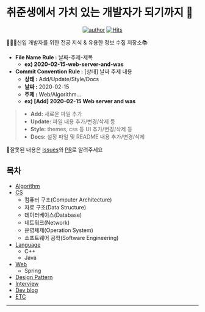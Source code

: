 # 취준생에서 가치 있는 개발자가 되기까지 💪

<div align=center>
<!-- HitCount: http://hits.dwyl.io/ -->

[![author](https://img.shields.io/badge/author-doorisopen-007ec6.svg?style=flat-square)](https://github.com/doorisopen/developers-library)
[![Hits](https://hits.seeyoufarm.com/api/count/incr/badge.svg?url=https%3A%2F%2Fgithub.com%2Fdoorisopen%2Fdevelopers-library)](https://hits.seeyoufarm.com)

<!-- [![HitCount](http://hits.dwyl.com/doorisopen/https://githubcom/doorisopen/developers-library.svg)](http://hits.dwyl.com/doorisopen/https://githubcom/doorisopen/developers-library) -->

</div>

👨🏻‍💻신입 개발자를 위한 전공 지식 & 유용한 정보 수집 저장소📚

* __File Name Rule :__ 날짜-주제-제목
  + __ex) 2020-02-15-web-server-and-was__
* __Commit Convention Rule :__ [상태] 날짜 주제 내용
  + __상태 :__ Add/Update/Style/Docs
  + __날짜 :__ 2020-02-15
  + __주제 :__ Web/Algorithm...
  + __ex) [Add] 2020-02-15 Web server and was__

> * __Add:__ 새로운 파일 추가 <br/>
> * __Update:__ 파일 내용 추가/변경/삭제 등 <br/>
> * __Style:__ themes, css 등 UI 추가/변경/삭제 등 <br/>
> * __Docs:__ 설정 파일 및 README 내용 추가/변경/삭제


📢잘못된 내용은 [Issues](https://github.com/doorisopen/developers-library/issues)와 [PR](https://github.com/doorisopen/developers-library/pulls)로 알려주세요

## 목차
* [Algorithm](https://github.com/doorisopen/developers-library#-algorithm)
* [CS](https://github.com/doorisopen/developers-library#-cscomputer-science)
  + 컴퓨터 구조(Computer Architecture)
  + 자료 구조(Data Structure)
  + 데이터베이스(Database)
  + 네트워크(Network)
  + 운영체제(Operation System)
  + 소프트웨어 공학(Software Engineering)
* [Language](https://github.com/doorisopen/developers-library#-Language)
  + C++
  + Java
* [Web](https://github.com/doorisopen/developers-library#-Web)
  + Spring
* [Design Pattern](https://github.com/doorisopen/developers-library#-Design-Pattern)
* [Interview](https://github.com/doorisopen/developers-library#-Interview)
* [Dev blog](https://github.com/doorisopen/developers-library#-dev-blog)
* [ETC](https://github.com/doorisopen/developers-library#-ETC)
<hr />

<!-- 
## local test
bundle exec jekyll serve

## Template
#### toggle
* 연습 문제1 - 문제 이름
<details><summary>연습 문제1-코드</summary>
{% highlight javascript %}
{% endhighlight %}
</details>

#### img
![img description]({{ site.baseurl }}/images/Category/imgFileName.JPG)

<a href="{{ site.baseurl }}{{ site.주제_img }}/파일명.JPG" data-lightbox="falcon9-large" data-title="Check out the image">
  <img src="{{ site.baseurl }}{{ site.주제_img }}/파일명.JPG" title="Check out the image">
</a>

## References
* https://blog.chosunghyun.com/
* https://themes.gohugo.io/
* https://techstock.biz/
  + github.com/hasune/hasune.github.io
-->